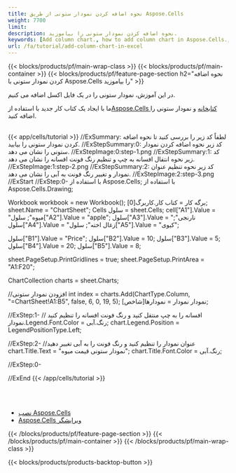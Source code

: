 ```yaml
---
title: نحوه اضافه کردن نمودار ستونی از طریق Aspose.Cells
weight: 7700
limit:
description: نحوه اضافه کردن نمودار ستونی را بیاموزید.
keywords: [Add column chart., how to add column chart in Aspose.Cells., how to add column chart using Aspose.Cells]
url: /fa/tutorial/add-column-chart-in-excel
---
```

{{< blocks/products/pf/main-wrap-class >}}
{{< blocks/products/pf/main-container >}}
{{< blocks/products/pf/feature-page-section h2="نحوه اضافه کردن نمودار ستونی با Aspose.Cells را بیاموزید" >}}

<p>
در این آموزش، نمودار ستونی را در یک فایل اکسل اضافه می کنیم.
</p>

<p>
 ما با ایجاد یک کتاب کار جدید با استفاده از<a href="https://www.nuget.org/packages/Aspose.Cells">Aspose.Cells کتابخانه</a> و نمودار ستونی را اضافه کنید.
</p>

<br />
{{< app/cells/tutorial >}}
//ExSummary: لطفاً کد زیر را بررسی کنید تا نحوه اضافه کردن نمودار ستونی را بیابید.
//ExStepSummary:0: کد زیر نحوه اضافه کردن نمودار ستونی را نشان می دهد.
//ExStepImage:0:step-1.png
//ExStepSummary:1: کد زیر نحوه انتقال افسانه به چپ و تنظیم رنگ فونت افسانه را نشان می دهد.
//ExStepImage:1:step-2.png
//ExStepSummary:2: کد زیر نحوه تنظیم عنوان نمودار و تغییر رنگ فونت به آبی را نشان می دهد.
//ExStepImage:2:step-3.png
//ExStart
//ExStep:0-
با استفاده از Aspose.Cells;
با استفاده از Aspose.Cells.Drawing;

Workbook workbook = new Workbook();
برگه کار = کتاب کار.کاربرگ[0];
sheet.Name = "ChartSheet";
Cells سلول = sheet.Cells;
cell["A1"].Value = "میوه";
سلول["A2"].Value = "apple";
سلول["A3"].Value = "نارنجی";
سلول["A4"].Value = "زغال اخته";
سلول["A5"].Value = "کیوی";

سلول["B1"].Value = "Price";
سلول["B2"].Value = 10;
سلول["B3"].Value = 5;
سلول["B4"].Value = 20;
سلول["B5"].Value = 8;

sheet.PageSetup.PrintGridlines = true;
sheet.PageSetup.PrintArea = "A1:F20";

ChartCollection charts = sheet.Charts;

//افزودن نمودار ستونی
int index = charts.Add(ChartType.Column, "=ChartSheet!A1:B5", false, 6, 0, 19, 5);
نمودار نمودار = نمودارها[شاخص];

//ExStep:1-
// افسانه را به چپ منتقل کنید و رنگ فونت افسانه را تنظیم کنید
نمودار.Legend.Font.Color = رنگ.آبی;
chart.Legend.Position = LegendPositionType.Left;

//ExStep:2-
//عنوان نمودار را تنظیم کنید و رنگ فونت را به آبی تغییر دهید
chart.Title.Text = "نمودار ستونی قیمت میوه";
chart.Title.Font.Color = رنگ.آبی;

//ExStep:0-

//ExEnd
{{< /app/cells/tutorial >}}
<br />

<br />
<br />
<div class="code-sample">
    <ul class="link-list">
        <li class="link-item"><a href="https://docs.aspose.com/cells/net/installation/">نصب Aspose.Cells</a></li>
        <li class="link-item"><a href="https://products.aspose.app/cells/editor/">Aspose.Cells ویرایشگر</a></li>
    </ul>
</div>

{{< /blocks/products/pf/feature-page-section >}}
{{< /blocks/products/pf/main-container >}}
{{< /blocks/products/pf/main-wrap-class >}}

{{< blocks/products/products-backtop-button >}}